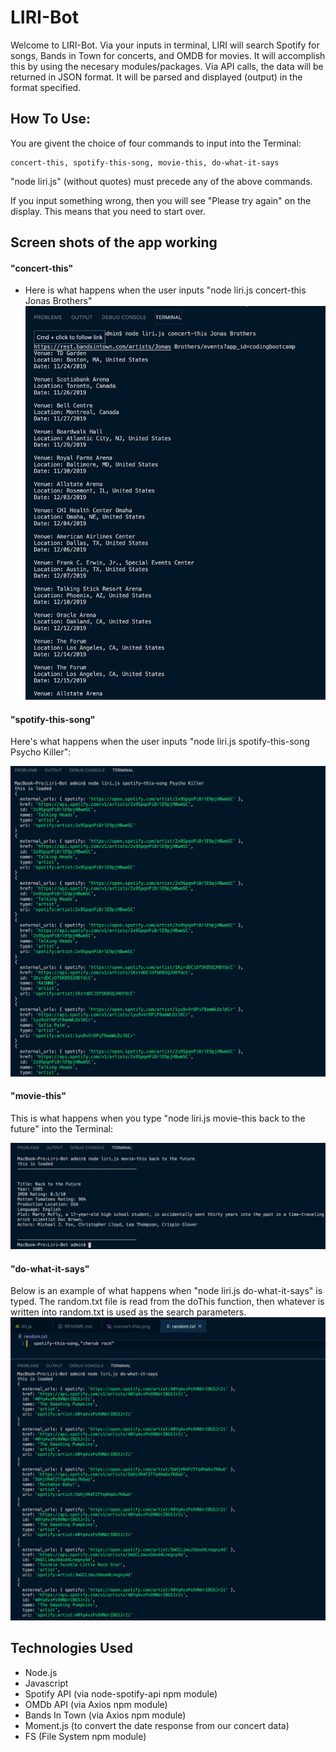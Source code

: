 # LIRI-Bot

Welcome to LIRI-Bot. Via your inputs in terminal, LIRI will search Spotify for songs, Bands in Town for concerts, and OMDB for movies.
It will accomplish this by using the necesary modules/packages.
Via API calls, the data will be returned in JSON format. It will be parsed and displayed (output) in the format specified.

## How To Use:

You are givent the choice of four commands to input into the Terminal:

```
concert-this, spotify-this-song, movie-this, do-what-it-says
```

"node liri.js" (without quotes) must precede any of the above commands.

If you input something wrong, then you will see "Please try again" on the display. This means that you need to start over.

## Screen shots of the app working

#### **"concert-this"**

- Here is what happens when the user inputs "node liri.js concert-this Jonas Brothers"
  ![concert-this](./images/concert-this.png)

#### **"spotify-this-song"**

Here's what happens when the user inputs "node liri.js spotify-this-song Psycho Killer":

![spotify-this-song](./images/Spotify.png)

#### **"movie-this"**

This is what happens when you type "node liri.js movie-this back to the future" into the Terminal:

![movie-this](./images/movie-this.png)

#### **"do-what-it-says"**

Below is an example of what happens when "node liri.js do-what-it-says" is typed. The random.txt file is read from the doThis function, then whatever is written into random.txt is used as the search parameters.
![do-what-it-says](./images/do-what.png)

## Technologies Used

- Node.js
- Javascript
- Spotify API (via node-spotify-api npm module)
- OMDb API (via Axios npm module)
- Bands In Town (via Axios npm module)
- Moment.js (to convert the date response from our concert data)
- FS (File System npm module)
